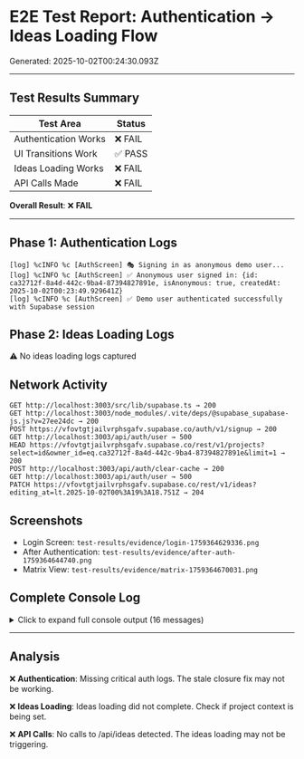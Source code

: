 # E2E Test Report: Authentication → Ideas Loading Flow

Generated: 2025-10-02T00:24:30.093Z

---

## Test Results Summary

| Test Area | Status |
|-----------|--------|
| Authentication Works | ❌ FAIL |
| UI Transitions Work | ✅ PASS |
| Ideas Loading Works | ❌ FAIL |
| API Calls Made | ❌ FAIL |

**Overall Result**: ❌ **FAIL**

---

## Phase 1: Authentication Logs

```
[log] %cINFO %c [AuthScreen] 🎭 Signing in as anonymous demo user... 
[log] %cINFO %c [AuthScreen] ✅ Anonymous user signed in: {id: ca32712f-8a4d-442c-9ba4-87394827891e, isAnonymous: true, createdAt: 2025-10-02T00:23:49.929641Z}
[log] %cINFO %c [AuthScreen] ✅ Demo user authenticated successfully with Supabase session 
```

## Phase 2: Ideas Loading Logs

⚠️ No ideas loading logs captured

## Network Activity

```
GET http://localhost:3003/src/lib/supabase.ts → 200
GET http://localhost:3003/node_modules/.vite/deps/@supabase_supabase-js.js?v=27ee24dc → 200
POST https://vfovtgtjailvrphsgafv.supabase.co/auth/v1/signup → 200
GET http://localhost:3003/api/auth/user → 500
HEAD https://vfovtgtjailvrphsgafv.supabase.co/rest/v1/projects?select=id&owner_id=eq.ca32712f-8a4d-442c-9ba4-87394827891e&limit=1 → 200
POST http://localhost:3003/api/auth/clear-cache → 200
GET http://localhost:3003/api/auth/user → 500
PATCH https://vfovtgtjailvrphsgafv.supabase.co/rest/v1/ideas?editing_at=lt.2025-10-02T00%3A19%3A18.751Z → 204
```

## Screenshots

- Login Screen: `test-results/evidence/login-1759364629336.png`
- After Authentication: `test-results/evidence/after-auth-1759364644740.png`
- Matrix View: `test-results/evidence/matrix-1759364670031.png`

## Complete Console Log

<details>
<summary>Click to expand full console output (16 messages)</summary>

```
[debug] [vite] connecting...
[info] %cDownload the React DevTools for a better development experience: https://reactjs.org/link/react-devtools font-weight:bold
[warning] Multiple GoTrueClient instances detected in the same browser context. It is not an error, but this should be avoided as it may produce undefined behavior when used concurrently under the same storage key.
[debug] [vite] connected.
[verbose] [DOM] Input elements should have autocomplete attributes (suggested: "current-password"): (More info: https://goo.gl/9p2vKq) %o
[log] %cINFO %c [AuthScreen] 🎭 Signing in as anonymous demo user... 
[error] Failed to load resource: the server responded with a status of 500 (Internal Server Error)
[error] [ERROR] ❌ Error fetching user profile: Error: Profile fetch failed: 500
    at http://localhost:3003/src/hooks/useAuth.ts:209:17
    at async getCachedUserProfile (http://localhost:3003/src/hooks/useAuth.ts:222:22)
    at async Promise.allSettled (index 0)
    at async http://localhost:3003/src/hooks/useAuth.ts:277:57
    at async Object.callback (http://localhost:3003/src/hooks/useAuth.ts:584:9)
    at async http://localhost:3003/node_modules/.vite/deps/@supabase_supabase-js.js?v=27ee24dc:7356:11
    at async Promise.all (index 1)
    at async SupabaseAuthClient._notifyAllSubscribers (http://localhost:3003/node_modules/.vite/deps/@supabase_supabase-js.js?v=27ee24dc:7361:7)
    at async SupabaseAuthClient.signInAnonymously (http://localhost:3003/node_modules/.vite/deps/@supabase_supabase-js.js?v=27ee24dc:5906:9)
    at async onClick (http://localhost:3003/src/components/auth/AuthScreen.tsx:540:52)
[error] [ERROR] ❌ Error fetching user profile, using fallback: Error: Profile fetch failed: 500
    at http://localhost:3003/src/hooks/useAuth.ts:209:17
    at async getCachedUserProfile (http://localhost:3003/src/hooks/useAuth.ts:222:22)
    at async Promise.allSettled (index 0)
    at async http://localhost:3003/src/hooks/useAuth.ts:277:57
    at async Object.callback (http://localhost:3003/src/hooks/useAuth.ts:584:9)
    at async http://localhost:3003/node_modules/.vite/deps/@supabase_supabase-js.js?v=27ee24dc:7356:11
    at async Promise.all (index 1)
    at async SupabaseAuthClient._notifyAllSubscribers (http://localhost:3003/node_modules/.vite/deps/@supabase_supabase-js.js?v=27ee24dc:7361:7)
    at async SupabaseAuthClient.signInAnonymously (http://localhost:3003/node_modules/.vite/deps/@supabase_supabase-js.js?v=27ee24dc:5906:9)
    at async onClick (http://localhost:3003/src/components/auth/AuthScreen.tsx:540:52)
[log] %cINFO %c [AuthScreen] ✅ Anonymous user signed in: {id: ca32712f-8a4d-442c-9ba4-87394827891e, isAnonymous: true, createdAt: 2025-10-02T00:23:49.929641Z}
[log] %cINFO %c [AuthScreen] ✅ Demo user authenticated successfully with Supabase session 
[log] %c[Vercel Web Analytics]%c Debug mode is enabled by default in development. No requests will be sent to the server. color: rgb(120, 120, 120) color: inherit
[log] %c[Vercel Web Analytics]%c [pageview] http://localhost:3003/ color: rgb(120, 120, 120) color: inherit {o: http://localhost:3003/, sv: 0.1.3, sdkn: @vercel/analytics/react, sdkv: 1.5.0, ts: 1759364630518}
[error] Failed to load resource: the server responded with a status of 500 (Internal Server Error)
[error] [ERROR] ❌ Error fetching user profile: Error: Profile fetch failed: 500
    at http://localhost:3003/src/hooks/useAuth.ts:209:17
    at async getCachedUserProfile (http://localhost:3003/src/hooks/useAuth.ts:222:22)
    at async Promise.allSettled (index 0)
    at async http://localhost:3003/src/hooks/useAuth.ts:277:57
    at async http://localhost:3003/src/hooks/useAuth.ts:386:7
[error] [ERROR] ❌ Error fetching user profile, using fallback: Error: Profile fetch failed: 500
    at http://localhost:3003/src/hooks/useAuth.ts:209:17
    at async getCachedUserProfile (http://localhost:3003/src/hooks/useAuth.ts:222:22)
    at async Promise.allSettled (index 0)
    at async http://localhost:3003/src/hooks/useAuth.ts:277:57
    at async http://localhost:3003/src/hooks/useAuth.ts:386:7
```
</details>

---

## Analysis

❌ **Authentication**: Missing critical auth logs. The stale closure fix may not be working.

❌ **Ideas Loading**: Ideas loading did not complete. Check if project context is being set.

❌ **API Calls**: No calls to /api/ideas detected. The ideas loading may not be triggering.

